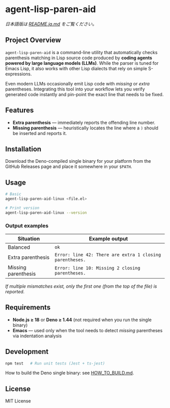 # agent-lisp-paren-aid  
*日本語版は [README.ja.md](README.ja.md) をご覧ください。*

## Project Overview

`agent-lisp-paren-aid` is a command-line utility that automatically checks
parenthesis matching in Lisp source code produced by **coding agents powered by
large language models (LLMs)**.  While the parser is tuned for Emacs Lisp, it
also works with other Lisp dialects that rely on simple S-expressions.

Even modern LLMs occasionally emit Lisp code with *missing* or *extra*
parentheses. Integrating this tool into your workflow lets you verify generated
code instantly and pin-point the exact line that needs to be fixed.

## Features

* **Extra parenthesis** — immediately reports the offending line number.
* **Missing parenthesis** — heuristically locates the line where a `)` should
  be inserted and reports it.

## Installation

Download the Deno-compiled single binary for your platform from the GitHub
Releases page and place it somewhere in your `$PATH`.

## Usage

```bash
# Basic
agent-lisp-paren-aid-linux <file.el>

# Print version
agent-lisp-paren-aid-linux --version
```

### Output examples

| Situation           | Example output                                                     |
|---------------------|--------------------------------------------------------------------|
| Balanced            | `ok`                                                               |
| Extra parenthesis   | `Error: line 42: There are extra 1 closing parentheses.`           |
| Missing parenthesis | `Error: line 10: Missing 2 closing parentheses.`                   |

*If multiple mismatches exist, only the first one (from the top of the file) is
reported.*

## Requirements

* **Node.js ≥ 18** or **Deno ≥ 1.44** (not required when you run the single
  binary)
* **Emacs** — used only when the tool needs to detect *missing* parentheses via
  indentation analysis

## Development

```bash
npm test   # Run unit tests (Jest + ts-jest)
```

How to build the Deno single binary: see
[HOW_TO_BUILD.md](HOW_TO_BUILD.md).

## License

MIT License
